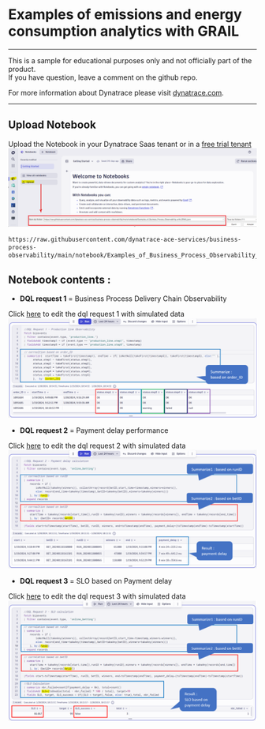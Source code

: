 # Examples of emissions and energy consumption analytics with GRAIL
---

This is a sample for educational purposes only and not officially part of the product.  
If you have question, leave a comment on the github repo.  

For more information about Dynatrace please visit [dynatrace.com](https://www.dynatrace.com).

---
## Upload Notebook
Upload the Notebook in your Dynatrace Saas tenant or in a [free trial tenant](https://www.dynatrace.com/trial) 
![Upload](https://github.com/dynatrace-ace-services/business-process-observability/blob/main/assets/upload_notebook.png?raw=true)

    https://raw.githubusercontent.com/dynatrace-ace-services/business-process-observability/main/notebook/Examples_of_Business_Process_Observability_with_GRAIL.json  

## Notebook contents : 

- **DQL request 1** = Business Process Delivery Chain Observability 

Click [here](https://raw.githubusercontent.com/dynatrace-ace-services/business-process-observability/main/assets/dql1.txt) to edit the dql request 1 with simulated data
![dql1](https://github.com/dynatrace-ace-services/business-process-observability/blob/main/assets/dql_request1.png?raw=true)

    
- **DQL request 2** = Payment delay performance

Click [here](https://raw.githubusercontent.com/dynatrace-ace-services/business-process-observability/main/assets/dql2.txt) to edit the dql request 2 with simulated data
![dql1](https://github.com/dynatrace-ace-services/business-process-observability/blob/main/assets/dql_request2.png?raw=true)

- **DQL request 3** = SLO based on Payment delay 

Click [here](https://raw.githubusercontent.com/dynatrace-ace-services/business-process-observability/main/assets/dql3.txt) to edit the dql request 3 with simulated data
![dql1](https://github.com/dynatrace-ace-services/business-process-observability/blob/main/assets/dql_request3.png?raw=true)

